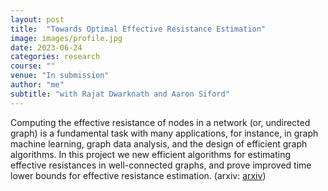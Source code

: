 ```yaml
---
layout: post
title:  "Towards Optimal Effective Resistance Estimation"
image: images/profile.jpg
date: 2023-06-24
categories: research
course: ""
venue: "In submission"
author: "me"
subtitle: "with Rajat Dwarknath and Aaron Siford"  
---
```

Computing the effective resistance of nodes in a network (or, undirected graph) is a fundamental task with many applications, for instance, in graph machine learning, graph data analysis, and the design of efficient graph algorithms. In this project we new efficient algorithms for estimating effective resistances in
well-connected graphs, and prove improved time lower bounds for effective resistance estimation. (arxiv: <a href="https://arxiv.org/abs/2306.14820">arxiv</a>)
